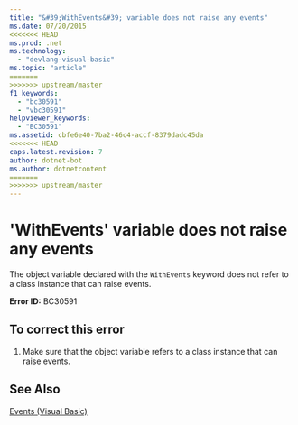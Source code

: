 ```yaml
---
title: "&#39;WithEvents&#39; variable does not raise any events"
ms.date: 07/20/2015
<<<<<<< HEAD
ms.prod: .net
ms.technology: 
  - "devlang-visual-basic"
ms.topic: "article"
=======
>>>>>>> upstream/master
f1_keywords: 
  - "bc30591"
  - "vbc30591"
helpviewer_keywords: 
  - "BC30591"
ms.assetid: cbfe6e40-7ba2-46c4-accf-8379dadc45da
<<<<<<< HEAD
caps.latest.revision: 7
author: dotnet-bot
ms.author: dotnetcontent
=======
>>>>>>> upstream/master
---
```

# &#39;WithEvents&#39; variable does not raise any events
The object variable declared with the `WithEvents` keyword does not refer to a class instance that can raise events.  
  
 **Error ID:** BC30591  
  
## To correct this error  
  
1.  Make sure that the object variable refers to a class instance that can raise events.  
  
## See Also  
 [Events (Visual Basic)](~/docs/visual-basic/programming-guide/language-features/events/index.md)  
